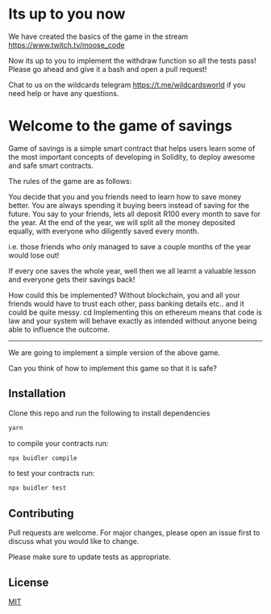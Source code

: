 # Its up to you now

We have created the basics of the game in the stream https://www.twitch.tv/moose_code

Now its up to you to implement the withdraw function so all the tests pass! Please go ahead and give it a bash and open a pull request!

Chat to us on the wildcards telegram https://t.me/wildcardsworld if you need help or have any questions.

# Welcome to the game of savings

Game of savings is a simple smart contract that helps users learn some of the most important concepts of developing in Solidity, to deploy awesome and safe smart contracts.

The rules of the game are as follows:

You decide that you and you friends need to learn how to save money better. You are always spending it buying beers instead of saving for the future.
You say to your friends, lets all deposit R100 every month to save for the year. At the end of the year, we will split all the money deposited equally,
with everyone who diligently saved every month.

i.e. those friends who only managed to save a couple months of the year would lose out!

If every one saves the whole year, well then we all learnt a valuable lesson and everyone gets their savings back!

How could this be implemented? Without blockchain, you and all your friends would have to trust each other, pass banking details etc.. and it could be
quite messy.
cd
Implementing this on ethereum means that code is law and your system will behave exactly as intended without anyone being able to influence the outcome.

---

We are going to implement a simple version of the above game.

Can you think of how to implement this game so that it is safe?

## Installation

Clone this repo and run the following to install dependencies

```bash
yarn
```

to compile your contracts run:

```bash
npx buidler compile
```

to test your contracts run:

```bash
npx buidler test
```

## Contributing

Pull requests are welcome. For major changes, please open an issue first to discuss what you would like to change.

Please make sure to update tests as appropriate.

## License

[MIT](https://choosealicense.com/licenses/mit/)

